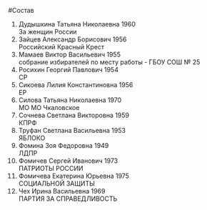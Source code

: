 #Состав
1. Дудышкина Татьяна Николаевна 1960   
    За женщин России
2. Зайцев Александр Борисович 1956   
    Российский Красный Крест
3. Мамаев Виктор Васильевич 1955   
    собрание избирателей по месту работы - ГБОУ СОШ № 25
4. Росихин Георгий Павлович 1954   
    СР
5. Сикоева Лилия Константиновна 1956   
    ЕР
6. Силова Татьяна Николаевна 1970   
    МО МО Чкаловское
7. Сочнева Светлана Викторовна 1959   
    КПРФ
8. Труфан Светлана Васильевна 1953   
    ЯБЛОКО
9. Фомина Зоя Федоровна 1949   
    ЛДПР
10. Фомичев Сергей Иванович 1973   
    ПАТРИОТЫ РОССИИ
11. Фомичева Екатерина Юрьевна 1975   
    СОЦИАЛЬНОЙ ЗАЩИТЫ
12. Чех Ирина Васильевна 1969   
    ПАРТИЯ ЗА СПРАВЕДЛИВОСТЬ
